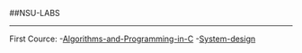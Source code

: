 ##NSU-LABS
____
First Cource:
-[Algorithms-and-Programming-in-C](https://github.com/plugatarev/NSU-Labs/tree/main/First_Cource/Algorithms-and-Programming-in-C)
-[System-design](https://github.com/plugatarev/NSU-Labs/tree/main/First_Cource/System-design)